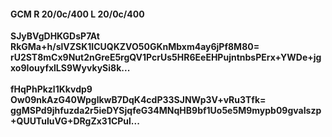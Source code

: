 #### GCM R 20/0c/400 L 20/0c/400
**SJyBVgDHKGDsP7At**<br/>**RkGMa+h/slVZSK1ICUQKZVO50GKnMbxm4ay6jPf8M80=**<br/>**rU2ST8mCx9Nut2nGreE5rgQV1PcrUs5HR6EeEHPujntnbsPErx+YWDe+jgxo9IouyfxlLS9WyvkySi8k...**<br/><br/>
**fHqPhPkzl1Kkvdp9**<br/>**Ow09nkAzG40WpglkwB7DqK4cdP33SJNWp3V+vRu3Tfk=**<br/>**ggMSPd9jhfuzda2r5ieDYSjqfeG34MNqHB9bf1Uo5e5M9mypb09gvaIszp+QUUTuIuVG+DRgZx31CPul...**